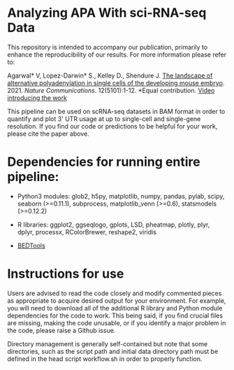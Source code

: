 # Analyzing APA With sci-RNA-seq Data 

This repository is intended to accompany our publication, primarily to enhance the reproducibility of our results. For more information please refer to:

Agarwal* V, Lopez-Darwin* S., Kelley D., Shendure J. [The landscape of alternative polyadenylation in single cells of the developing mouse embryo](https://www.nature.com/articles/s41467-021-25388-8). 2021. _Nature Communications_. 12(5101):1-12. *Equal contribution. [Video introducing the work](https://youtu.be/SDi6KReh7dQ)

This pipeline can be used on scRNA-seq datasets in BAM format in order to quantify and plot 3' UTR usage at up to single-cell and single-gene resolution. If you find our code or predictions to be helpful for your work, please cite the paper above.


# Dependencies for running entire pipeline:
* Python3 modules: glob2, h5py, matplotlib, numpy, pandas, pylab, scipy, seaborn (>=0.11.1), subprocess, matplotlib_venn (>=0.6), statsmodels (>=0.12.2)

* R libraries: ggplot2, ggseqlogo, gplots, LSD, pheatmap, plotly, plyr, dplyr, processx, RColorBrewer, reshape2, viridis

* [BEDTools](https://github.com/arq5x/bedtools2/releases)

# Instructions for use

Users are advised to read the code closely and modify commented pieces as appropriate to acquire
desired output for your environment. For example, you will need to download all of the additional
R library and Python module dependencies for the code to work. This being said, if you find crucial
files are missing, making the code unusable, or if you identify a major problem in the code, please
raise a Github issue.

Directory management is generally self-contained but note that some directories, such as the script path and initial data directory path must be defined in the head script workflow.sh in order to properly function.
